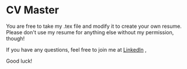 # CV Master




You are free to take my .tex file and modify it to create your own resume. Please don't use my resume for anything else without my permission, though!

If you have any questions, feel free to join me at [LinkedIn](https://www.linkedin.com/in/attaullahshafiq10/) , 

Good luck!
